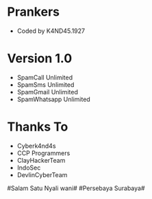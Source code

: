 # Prankers
- Coded by K4ND45.1927

# Version 1.0
- SpamCall Unlimited
- SpamSms Unlimited
- SpamGmail Unlimited
- SpamWhatsapp Unlimited

# Thanks To
- Cyberk4nd4s
- CCP Programmers
- ClayHackerTeam
- IndoSec
- DevlinCyberTeam

#Salam Satu Nyali wani#
#Persebaya Surabaya#
